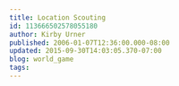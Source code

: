 ```yaml
---
title: Location Scouting
id: 113666502578055180
author: Kirby Urner
published: 2006-01-07T12:36:00.000-08:00
updated: 2015-09-30T14:03:05.370-07:00
blog: world_game
tags: 
---
```


